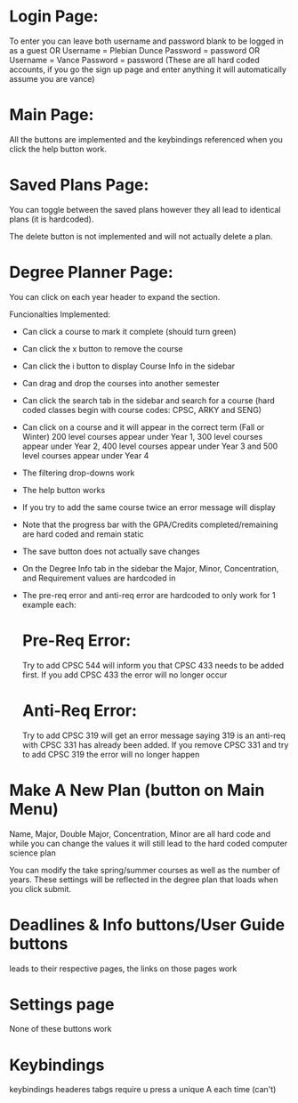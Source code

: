 # Login Page: 
To enter you can leave both username and password blank to be logged in as a guest 
OR
Username = Plebian Dunce
Password = password
OR
Username = Vance
Password = password
(These are all hard coded accounts, if you go the sign up page and enter anything it will automatically assume you are vance)


# Main Page: 
All the buttons are implemented and the keybindings referenced when you click the help button work. 

# Saved Plans Page: 
You can toggle between the saved plans however they all lead to identical plans (it is hardcoded).

The delete button is not implemented and will not actually delete a plan. 

#  Degree Planner Page: 
You can click on each year header to expand the section. 

Funcionalties Implemented: 
- Can click a course to mark it complete (should turn green)
- Can click the x button to remove the course 
- Can click the i button to display Course Info in the sidebar
- Can drag and drop the courses into another semester 
- Can click the search tab in the sidebar and search for a course (hard coded classes begin with course codes: CPSC, ARKY and SENG)
- Can click on a course and it will appear in the correct term (Fall or Winter) 200 level courses appear under Year 1, 300 level courses appear under Year 2, 400 level courses appear under Year 3 and 500 level courses appear under Year 4
- The filtering drop-downs work 
- The help button works
- If you try to add the same course twice an error message will display

- Note that the progress bar with the GPA/Credits completed/remaining are hard coded and remain static 
- The save button does not actually save changes 
- On the Degree Info tab in the sidebar the Major, Minor, Concentration, and Requirement values are hardcoded in
- The pre-req error and anti-req error are hardcoded to only work for 1 example each:
    # Pre-Req Error: 
    Try to add CPSC 544 will inform you that CPSC 433 needs to be added first. If you add CPSC 433 the error will no longer occur
    # Anti-Req Error: 
    Try to add CPSC 319 will get an error message saying 319 is an anti-req with CPSC 331 has already been added. If you remove CPSC 331 and try to add CPSC 319 the error will no longer happen

# Make A New Plan (button on Main Menu)
Name, Major, Double Major, Concentration, Minor are all hard code and while you can change the values it will still lead to the hard coded computer science plan 

You can modify the take spring/summer courses as well as the number of years. These settings will be reflected in the degree plan that loads when you click submit. 

# Deadlines & Info buttons/User Guide buttons
leads to their respective pages, the links on those pages work 

# Settings page
None of these buttons work

# Keybindings 

keybindings headeres tabgs require u press a unique A each time (can't)